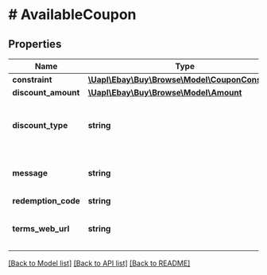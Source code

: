# # AvailableCoupon

## Properties

Name | Type | Description | Notes
------------ | ------------- | ------------- | -------------
**constraint** | [**\Uapl\Ebay\Buy\Browse\Model\CouponConstraint**](CouponConstraint.md) |  | [optional]
**discount_amount** | [**\Uapl\Ebay\Buy\Browse\Model\Amount**](Amount.md) |  | [optional]
**discount_type** | **string** | The type of discount that the coupon applies. For implementation help, refer to &lt;a href&#x3D;&#39;https://developer.ebay.com/api-docs/buy/browse/types/gct:CouponDiscountType&#39;&gt;eBay API documentation&lt;/a&gt; | [optional]
**message** | **string** | A description of the coupon. Note: The value returned in the termsWebUrl field should appear for all experiences when displaying coupons. The value in the availableCoupons.message field must also be included, if returned in the API response. | [optional]
**redemption_code** | **string** | The coupon code. | [optional]
**terms_web_url** | **string** | The URL to the coupon terms of use. Note: The value returned in the termsWebUrl field should appear for all experiences when displaying coupons. The value in the availableCoupons.message field must also be included, if returned in the API response. | [optional]

[[Back to Model list]](../../README.md#models) [[Back to API list]](../../README.md#endpoints) [[Back to README]](../../README.md)

